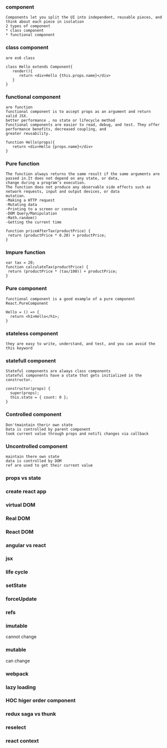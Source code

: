 ### component
    Components let you split the UI into independent, reusable pieces, and think about each piece in isolation
    2 types of component
    * class component
    * functional component

### class component
    are es6 class
```
class Hello extends Component{
   render(){
      return <div>Hello {this.props.name}</div>
   }
}
```
### functional component
    are function
    functional component is to accept props as an argument and return valid JSX.
    better performance , no state or lifecycle method
    Functional components are easier to read, debug, and test. They offer performance benefits, decreased coupling, and
    greater reusability.

```
function Hello(props){
   return <div>Hello {props.name}</div>
}
```

### Pure function
    The function always returns the same result if the same arguments are passed in.It does not depend on any state, or data,
    change during a program’s execution.
    The function does not produce any observable side effects such as network requests, input and output devices, or data 
    mutation.
    -Making a HTTP request
    -Mutating data
    -Printing to a screen or console
    -DOM Query/Manipulation
    -Math.random()
    -Getting the current time

```
function priceAfterTax(productPrice) {
 return (productPrice * 0.20) + productPrice;
}
```
### Impure function

```
var tax = 20;
function calculateTax(productPrice) {
 return (productPrice * (tax/100)) + productPrice; 
}
```

### Pure component
    functional component is a good example of a pure component
    React.PureComponent
```
Hello = () => {
  return <h1>Hello</h1>;
}
```
### stateless component
    they are easy to write, understand, and test, and you can avoid the this keyword

### statefull component
    Stateful components are always class components
    stateful components have a state that gets initialized in the constructor.
```
constructor(props) {
  super(props);
  this.state = { count: 0 };
}
```

### Controlled component
    Don'tmaintain therir own state
    Data is controlled by parent component
    took current value through props and notifi changes via callback

### Uncontrolled component
    maintain there own state
    data is controlled by DOM
    ref are used to get their current value
    
### props vs state

### create react app

### virtual DOM

### Real DOM

### React DOM

### angular vs react

### jsx

### life cycle

### setState

### forceUpdate

### refs

### imutable 

cannot change

### mutable 

can change

### webpack

### lazy loading

### HOC higer order component

### redux saga vs thunk

### reselect

### react context